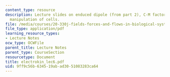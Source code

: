 ```yaml
---
content_type: resource
description: Lecture slides on enduced dipole (from part 2), C-M factor, and dielectrophoretic
  manipulation of cells.
file: /media/courses/20-330j-fields-forces-and-flows-in-biological-systems-spring-2007/9ff9c56b634519abad3051083283ca64_electrokin_lec6.pdf
file_type: application/pdf
learning_resource_types:
- Lecture Notes
ocw_type: OCWFile
parent_title: Lecture Notes
parent_type: CourseSection
resourcetype: Document
title: electrokin_lec6.pdf
uid: 9ff9c56b-6345-19ab-ad30-51083283ca64
---
```

